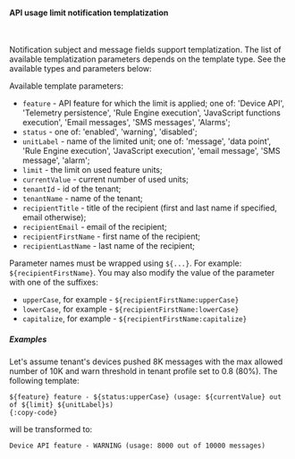 #### API usage limit notification templatization

<div class="divider"></div>
<br/>

Notification subject and message fields support templatization.
The list of available templatization parameters depends on the template type.
See the available types and parameters below:

Available template parameters:

* `feature` - API feature for which the limit is applied; one of: 'Device API', 'Telemetry persistence',
  'Rule Engine execution', 'JavaScript functions execution', 'Email messages', 'SMS messages', 'Alarms';
* `status` - one of: 'enabled', 'warning', 'disabled';
* `unitLabel` - name of the limited unit; one of: 'message', 'data point', 'Rule Engine execution',
  'JavaScript execution', 'email message', 'SMS message', 'alarm';
* `limit` - the limit on used feature units;
* `currentValue` - current number of used units;
* `tenantId` - id of the tenant;
* `tenantName` - name of the tenant;
* `recipientTitle` - title of the recipient (first and last name if specified, email otherwise);
* `recipientEmail` - email of the recipient;
* `recipientFirstName` - first name of the recipient;
* `recipientLastName` - last name of the recipient;

Parameter names must be wrapped using `${...}`. For example: `${recipientFirstName}`.
You may also modify the value of the parameter with one of the suffixes:

* `upperCase`, for example - `${recipientFirstName:upperCase}`
* `lowerCase`, for example - `${recipientFirstName:lowerCase}`
* `capitalize`, for example - `${recipientFirstName:capitalize}`

<div class="divider"></div>

##### Examples

Let's assume tenant's devices pushed 8K messages with the max allowed number of 10K
and warn threshold in tenant profile set to 0.8 (80%). The following template:

```text
${feature} feature - ${status:upperCase} (usage: ${currentValue} out of ${limit} ${unitLabel}s)
{:copy-code}
```

will be transformed to:

```text
Device API feature - WARNING (usage: 8000 out of 10000 messages)
```

<br>
<br>
